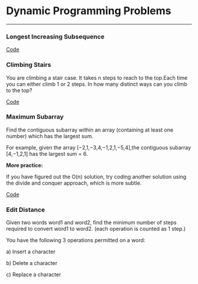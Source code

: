 # Dynamic Programming Problems
---

### Longest Increasing Subsequence

[Code](lis-dp.c)


### Climbing Stairs

You are climbing a stair case. It takes n steps to reach to the top.Each time you can either climb 1 or 2 steps. In how many distinct ways can you climb to the top?

[Code](climb-stairs.c)

### Maximum Subarray

Find the contiguous subarray within an array (containing at least one number) which has the largest sum.

For example, given the array [−2,1,−3,4,−1,2,1,−5,4],the contiguous subarray [4,−1,2,1] has the largest sum = 6.

**More practice:**

If you have figured out the O(n) solution, try coding another solution using the divide and conquer approach, which is more subtle.

[Code](max-sub-arr.c)

### Edit Distance

Given two words word1 and word2, find the minimum number of steps required to convert word1 to word2. (each operation is counted as 1 step.)

You have the following 3 operations permitted on a word:

a) Insert a character

b) Delete a character

c) Replace a character






